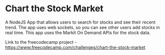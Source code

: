 # Chart the Stock Market

A NodeJS App that allows users to search for stocks and see their recent trend. The app uses web sockets, so you can see other users add stocks in real time. This app uses the Markit On Demand APIs for the stock data.

Link to the freecodecamp project - https://www.freecodecamp.com/challenges/chart-the-stock-market
